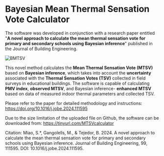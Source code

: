# Bayesian Mean Thermal Sensation Vote Calculator
The software was developed in conjunction with a research paper entitled "**A novel approach to calculate the mean thermal sensation vote for primary and secondary schools using Bayesian inference**" published in the Journal of Building Engineering.

![BMTSV](https://github.com/user-attachments/assets/a658f390-df80-4f99-a67b-c71d3e10a135)

This novel method calculates the **Mean Thermal Sensation Vote (MTSV)** based on **Bayesian inference**, which takes into account the **uncertainty** associated with the **Thermal Sensation Votes (TSV)** collected in field surveys in educational buildings. The software is capable of calculating **PMV index**, **observed MTSV**, and Bayesian inference- **enhanced MTSV** based on data of measured indoor thermal parameters and collected TSV.

Please refer to the paper for detailed methodology and instructions: https://doi.org/10.1016/j.jobe.2024.111595

Due to the size limitation of the uploaded file on Github, the software can be downloaded from: https://tinyurl.com/MTSVcalculator

Citation: Miao, S.*, Gangolells, M., & Tejedor, B. 2024. A novel approach to calculate the mean thermal sensation vote for primary and secondary schools using Bayesian inference. Journal of Building Engineering, 99, 111595. DOI: 10.1016/j.jobe.2024.111595.
